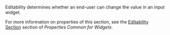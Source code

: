 Editability determines whether an end-user can change the value in an input widget.

For more information on properties of this section, see the [Editability Section](common-widget-properties#editability) section of *Properties Common for Widgets*. 
